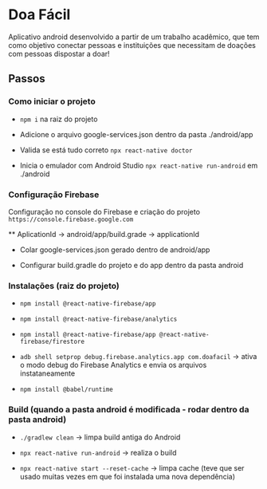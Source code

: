 
# Doa Fácil

Aplicativo android desenvolvido a partir de um trabalho acadêmico, que tem como objetivo conectar pessoas e instituições que necessitam de doações com pessoas dispostar a doar!

## Passos

### Como iniciar o projeto

- `npm i` na raiz do projeto

- Adicione o arquivo google-services.json dentro da pasta ./android/app

- Valida se está tudo correto `npx react-native doctor` 

- Inicia o emulador com Android Studio `npx react-native run-android` em ./android


### Configuração Firebase

Configuração no console do Firebase e criação do projeto `https://console.firebase.google.com`

** AplicationId -> android/app/build.grade -> applicationId

- Colar google-services.json gerado dentro de android/app

- Configurar build.gradle do projeto e do app dentro da pasta android


### Instalações (raiz do projeto)

- `npm install @react-native-firebase/app`

- `npm install @react-native-firebase/analytics`

- `npm install @react-native-firebase/app @react-native-firebase/firestore`

- `adb shell setprop debug.firebase.analytics.app com.doafacil` -> ativa o modo debug do Firebase Analytics e envia os arquivos instataneamente

- `npm install @babel/runtime`


### Build (quando a pasta android é modificada - rodar dentro da pasta android)

- `./gradlew clean` -> limpa build antiga do Android 

- `npx react-native run-android` -> realiza o build

- `npx react-native start --reset-cache` -> limpa cache (teve que ser usado muitas vezes em que foi instalada uma nova dependência)